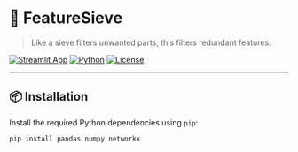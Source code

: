# 🧠 FeatureSieve  
> Like a sieve filters unwanted parts, this filters redundant features.

[![Streamlit App](https://img.shields.io/badge/Live%20Demo-FeatureSieve-green?logo=streamlit)](https://featuresieve-21.streamlit.app)
[![Python](https://img.shields.io/badge/Python-3.7%2B-blue?logo=python)](https://www.python.org/)
[![License](https://img.shields.io/badge/License-MIT-yellow.svg)](LICENSE)

---

## 📦 Installation

Install the required Python dependencies using `pip`:

```bash
pip install pandas numpy networkx
